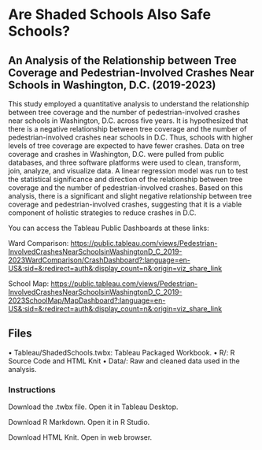 # Are Shaded Schools Also Safe Schools?
## An Analysis of the Relationship between Tree Coverage and Pedestrian-Involved Crashes Near Schools in Washington, D.C. (2019-2023)
This study employed a quantitative analysis to understand the relationship between tree coverage and the number of pedestrian-involved crashes near schools in Washington, D.C. across five years. It is hypothesized that there is a negative relationship between tree coverage and the number of pedestrian-involved crashes near schools in D.C. Thus, schools with higher levels of tree coverage are expected to have fewer crashes. Data on tree coverage and crashes in Washington, D.C. were pulled from public databases, and three software platforms were used to clean, transform, join, analyze, and visualize data. A linear regression model was run to test the statistical significance and direction of the relationship between tree coverage and the number of pedestrian-involved crashes. Based on this analysis, there is a significant and slight negative relationship between tree coverage and pedestrian-involved crashes, suggesting that it is a viable component of holistic strategies to reduce crashes in D.C.

You can access the Tableau Public Dashboards at these links:

Ward Comparison: https://public.tableau.com/views/Pedestrian-InvolvedCrashesNearSchoolsinWashingtonD_C_2019-2023WardComparison/CrashDashboard?:language=en-US&:sid=&:redirect=auth&:display_count=n&:origin=viz_share_link

School Map: https://public.tableau.com/views/Pedestrian-InvolvedCrashesNearSchoolsinWashingtonD_C_2019-2023SchoolMap/MapDashboard?:language=en-US&:sid=&:redirect=auth&:display_count=n&:origin=viz_share_link

## Files
• Tableau/ShadedSchools.twbx: Tableau Packaged Workbook.
• R/: R Source Code and HTML Knit
• Data/: Raw and cleaned data used in the analysis.

### Instructions
Download the .twbx file.
Open it in Tableau Desktop.

Download R Markdown.
Open it in R Studio.

Download HTML Knit.
Open in web browser.
